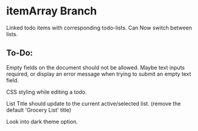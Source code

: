 <h1>itemArray Branch</h1>

Linked todo items with corresponding todo-lists. Can Now switch between lists.

<h2>To-Do:</h2>

Empty fields on the document should not be allowed. Maybe text inputs required, or display an error message when trying to submit an empty text field.

CSS styling while editing a todo.

List Title should update to the current active/selected list. (remove the default 'Grocery List' title)

Look into dark theme option.
